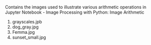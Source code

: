 Contains the images used to illustrate various arithmetic operations in Jupyter Notebook - Image Processing with Python: Image Arithmetic

<ol>
  <li>grayscales.jpb</i>
  <li>dog_gray.jpg</i>
  <li>Femma.jpg</i>
  <li>sunset_small.jpg</i>
</ol>
